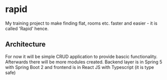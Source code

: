 # rapid
My training project to make finding flat, rooms etc. faster and easier - it is called 'Rapid' hence.

## Architecture
For now it will be simple CRUD application to provide bascic functionality. Afterwards there will be more modules created.
Backend layer is in Spring 5 with Spring Boot 2 and frontend is in React JS with Typescript (it is type safe)
